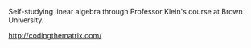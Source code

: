 Self-studying linear algebra through Professor Klein's course at Brown University.

http://codingthematrix.com/
